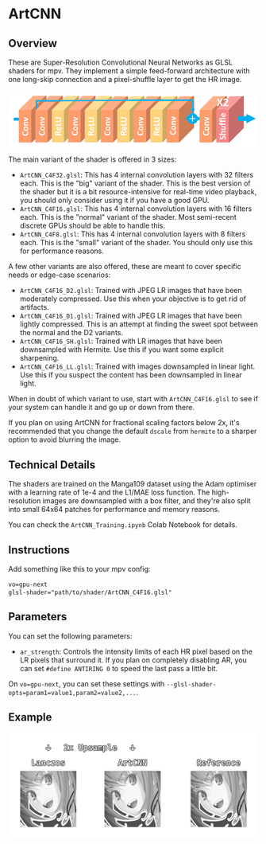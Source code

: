 # ArtCNN

## Overview
These are Super-Resolution Convolutional Neural Networks as GLSL shaders for mpv. They implement a simple feed-forward architecture with one long-skip connection and a pixel-shuffle layer to get the HR image.

![Model Architecture](./Images/model_architecture.png "Model Architecture")

The main variant of the shader is offered in 3 sizes:
- `ArtCNN_C4F32.glsl`: This has 4 internal convolution layers with 32 filters each. This is the "big" variant of the shader. This is the best version of the shader but it is a bit resource-intensive for real-time video playback,
you should only consider using it if you have a good GPU.
- `ArtCNN_C4F16.glsl`: This has 4 internal convolution layers with 16 filters each. This is the "normal" variant of the shader. Most semi-recent discrete GPUs should be able to handle this.
- `ArtCNN_C4F8.glsl`: This has 4 internal convolution layers with 8 filters each. This is the "small" variant of the shader. You should only use this for performance reasons.

A few other variants are also offered, these are meant to cover specific needs or edge-case scenarios:
- `ArtCNN_C4F16_D2.glsl`: Trained with JPEG LR images that have been moderately compressed. Use this when your objective is to get rid of artifacts.
- `ArtCNN_C4F16_D1.glsl`: Trained with JPEG LR images that have been lightly compressed. This is an attempt at finding the sweet spot between the normal and the D2 variants.
- `ArtCNN_C4F16_SH.glsl`: Trained with LR images that have been downsampled with Hermite. Use this if you want some explicit sharpening.
- `ArtCNN_C4F16_LL.glsl`: Trained with images downsampled in linear light. Use this if you suspect the content has been downsampled in linear light.

When in doubt of which variant to use, start with `ArtCNN_C4F16.glsl` to see if your system can handle it and go up or down from there.

If you plan on using ArtCNN for fractional scaling factors below 2x, it's recommended that you change the default `dscale` from `hermite` to a sharper option to avoid blurring the image.

## Technical Details
The shaders are trained on the Manga109 dataset using the Adam optimiser with a learning rate of 1e-4 and the L1/MAE loss function. The high-resolution images are downsampled with a box filter, and they're also split into small 64x64 patches for performance and memory reasons.

You can check the `ArtCNN_Training.ipynb` Colab Notebook for details.

## Instructions
Add something like this to your mpv config:
```
vo=gpu-next
glsl-shader="path/to/shader/ArtCNN_C4F16.glsl"
```

## Parameters
You can set the following parameters:
- `ar_strength`: Controls the intensity limits of each HR pixel based on the LR pixels that surround it. If you plan on completely disabling AR, you can set `#define ANTIRING 0` to speed the last pass a little bit.

On `vo=gpu-next`, you can set these settings with `--glsl-shader-opts=param1=value1,param2=value2,...`.

## Example
![Example](./Images/example.png "Example")

